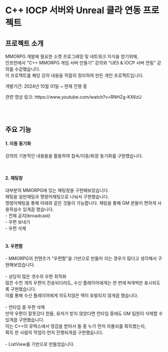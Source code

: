 # C++ IOCP 서버와 Unreal 클라 연동 프로젝트
## 프로젝트 소개
<div>
  <p>
    MMORPG 개발에 필요한 소켓 프로그래밍 및 네트워크 지식을 얻기위해,<br>
    인프런에서 "C++ MMORPG 게임 서버 만들기" 강의와 "UE5 & IOCP 서버 연동" 강의를 수강했습니다.<br>
    이 프로젝트를 해당 강의 내용을 적절히 정리하여 만든 개인 프로젝트입니다.
  </p>
</div>
<div><p>개발기간: 2024년 10월 01일 ~ 현재 진행 중</p></div>
<div><p>관련 영상 링크: https://www.youtube.com/watch?v=RNHZg-KX6zU</p></div>
<br><br>

## 주요 기능
#### 1. 이동 동기화
<p>강의의 기본적인 내용들을 활용하여 접속/이동/퇴장 동기화를 구현했습니다.</p><br>

#### 2. 채팅창
<p>
  대부분의 MMORPG에 있는 채팅창을 구현해보았습니다.<br>
  채팅을 일반채팅과 명령어채팅으로 나눠서 구현했습니다.<br>
  명령어채팅을 통해 아래와 같은 것들이 가능합니다. 채팅을 통해 GM 분들이 편하게 사용하실수 있게끔 했습니다.<br>
  - 전체 공지(broadcast)<br>
  - 우편 보내기<br>
  - 우편 삭제<br><br>
</p>

#### 3. 우편함
<p>
  - MMORPG의 컨텐츠가 "우편함"을 기반으로 만들어 지는 경우가 많다고 생각해서 구현해보았습니다.<br><br>
  - 상당히 많은 갯수의 우편 최적화<br>
    많은 수천 개의 우편이 전송되더라도, 수신 플레이어에게는 한 번에 N개씩만 표시되도록 구현했습니다.<br>
    이를 통해 수신 플레이어에게 의도치않은 렉이 유발되지 않게끔 했습니다.<br><br>
  - 런타임 중 우편 삭제<br>
    만약 우편이 잘못갔다 한들, 유저가 받지 않았다면 런타임 중에도 GM 팀원이 삭제할 수 있게끔 구현했습니다.<br>
    이는 C++의 뮤텍스에서 영감을 받아서 둘 중 누가 먼저 자물쇠를 획득했는지,<br>
    획득 한 사람의 작업이 먼저 진행되게끔 구현했습니다.<br><br>
  - ListView를 기반으로 만들었습니다.<br><br>
  
</p>
<br><br>